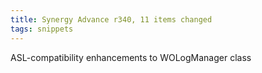 ```yaml
---
title: Synergy Advance r340, 11 items changed
tags: snippets
---
```


ASL-compatibility enhancements to WOLogManager class
